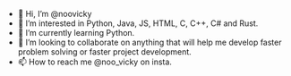 - 👋 Hi, I’m @noovicky
- 👀 I’m interested in Python, Java, JS, HTML, C, C++, C# and Rust. 
- 🌱 I’m currently learning Python.
- 💞️ I’m looking to collaborate on anything that will help me develop faster problem solving or faster project development. 
- 📫 How to reach me @noo_vicky on insta. 
